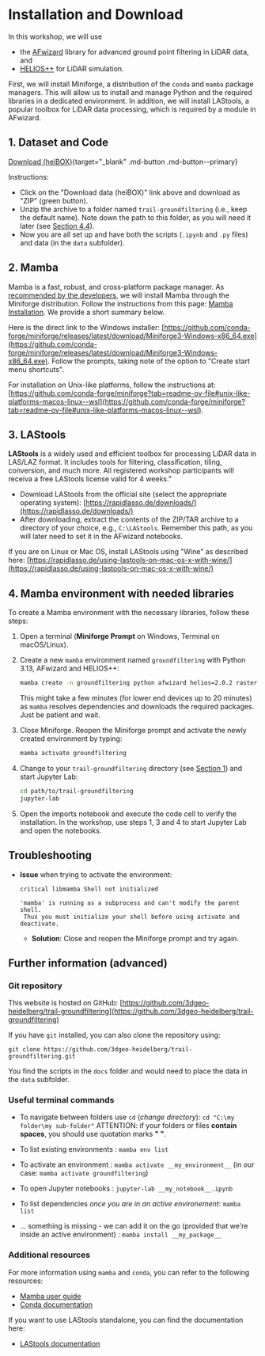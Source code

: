 # Installation and Download

In this workshop, we will use 

- the [AFwizard](https://github.com/ssciwr/afwizard) library for advanced ground point filtering in LiDAR data, and
- [HELIOS++](https://github.com/3dgeo-heidelberg/helios) for LiDAR simulation.

First, we will install Miniforge, a distribution of the `conda` and `mamba` package managers. This will allow us to install and manage Python and the required libraries in a dedicated environment. In addition, we will install LAStools, a popular toolbox for LiDAR data processing, which is required by a module in AFwizard.


## 1. Dataset and Code

[Download (heiBOX)](https://heibox.uni-heidelberg.de/d/5fb2dbf7edbe44669630){target="_blank" .md-button .md-button--primary}

Instructions:

- Click on the "Download data (heiBOX)" link above and download as "ZIP" (green button).
- Unzip the archive to a folder named `trail-groundfiltering` (i.e., keep the default name). Note down the path to this folder, as you will need it later (see [Section 4.4](#4-mamba-environment-with-needed-libraries)).
- Now you are all set up and have both the scripts (`.ipynb` and `.py` files) and data (in the `data` subfolder).


## 2. Mamba

Mamba is a fast, robust, and cross-platform package manager. As [recommended by the developers](https://mamba.readthedocs.io/en/latest/installation/mamba-installation.html), we will install Mamba through the Miniforge distribution. Follow the instructions from this page:
[Mamba Installation](https://github.com/conda-forge/miniforge?tab=readme-ov-file#install). We provide a short summary below.

Here is the direct link to the Windows installer: [https://github.com/conda-forge/miniforge/releases/latest/download/Miniforge3-Windows-x86_64.exe](https://github.com/conda-forge/miniforge/releases/latest/download/Miniforge3-Windows-x86_64.exe). Follow the prompts, taking note of the option to "Create start menu shortcuts".

For installation on Unix-like platforms, follow the instructions at: [https://github.com/conda-forge/miniforge?tab=readme-ov-file#unix-like-platforms-macos-linux--wsl](https://github.com/conda-forge/miniforge?tab=readme-ov-file#unix-like-platforms-macos-linux--wsl). 


## 3. LAStools

**LAStools** is a widely used and efficient toolbox for processing LiDAR data in LAS/LAZ format. It includes tools for filtering, classification, tiling, conversion, and much more. All registered workshop participants will receiva a free LAStools license valid for 4 weeks."

- Download LAStools from the official site (select the appropriate operating system):
  [https://rapidlasso.de/downloads/](https://rapidlasso.de/downloads/)
- After downloading, extract the contents of the ZIP/TAR archive to a directory of your choice, e.g., `C:\LAStools`. Remember this path, as you will later need to set it in the AFwizard notebooks.

If you are on Linux or Mac OS, install LAStools using "Wine" as described here: [https://rapidlasso.de/using-lastools-on-mac-os-x-with-wine/](https://rapidlasso.de/using-lastools-on-mac-os-x-with-wine/)

## 4. Mamba environment with needed libraries

To create a Mamba environment with the necessary libraries, follow these steps:

1. Open a terminal (**Miniforge Prompt** on Windows, Terminal on macOS/Linux).
2. Create a new `mamba` environment named `groundfiltering` with Python 3.13, AFwizard and HELIOS++:
    
    ```bash
    mamba create -n groundfiltering python afwizard helios=2.0.2 rasterio laspy scipy -c conda-forge
    ```
    This might take a few minutes (for lower end devices up to 20 minutes) as `mamba` resolves dependencies and downloads the required packages. Just be patient and wait.
3. Close Miniforge. Reopen the Miniforge prompt and activate the newly created environment by typing:

    ```bash
    mamba activate groundfiltering
    ```

4. Change to your `trail-groundfiltering` directory (see [Section 1](#1-dataset-and-code)) and start Jupyter Lab:
    
    ```bash
    cd path/to/trail-groundfiltering
    jupyter-lab
    ```

5. Open the imports notebook and execute the code cell to verify the installation. In the workshop, use steps 1, 3 and 4 to start Jupyter Lab and open the notebooks.


## Troubleshooting

- **Issue** when trying to activate the environment:
   
   ```
   critical libmamba Shell not initialized
   
   'mamba' is running as a subprocess and can't modify the parent shell.
    Thus you must initialize your shell before using activate and deactivate.
   ```
  - **Solution**: Close and reopen the Miniforge prompt and try again.

## Further information (advanced)


### Git repository 

This website is hosted on GitHub: [https://github.com/3dgeo-heidelberg/trail-groundfiltering](https://github.com/3dgeo-heidelberg/trail-groundfiltering)

If you have `git` installed, you can also clone the repository using:
```
git clone https://github.com/3dgeo-heidelberg/trail-groundfiltering.git
```

You find the scripts in the `docs` folder and would need to place the data in the `data` subfolder.


### Useful terminal commands

- To navigate between folders use `cd` (*change directory*): `cd "C:\my folder\my sub-folder"`
ATTENTION: if your folders or files **contain spaces**, you should use quotation marks **" "**.

- To list existing environments : `mamba env list`

- To activate an environment :  `mamba activate __my_environment__` (in our case: `mamba activate groundfiltering`)

- To open Jupyter notebooks : `jupyter-lab __my_notebook__.ipynb`

- To list dependencies *once you are in an active environement*: `mamba list`

- ... something is missing - we can add it on the go (provided that we're inside an active environment) : `mamba install __my_package__`

### Additional resources

For more information using `mamba` and `conda`, you can refer to the following resources:

- [Mamba user guide](https://mamba.readthedocs.io/en/latest/user_guide/mamba.html#mamba)
- [Conda documentation](https://docs.conda.io/en/latest/)

If you want to use LAStools standalone, you can find the documentation here:

- [LAStools documentation](https://downloads.rapidlasso.de/html/index.html)